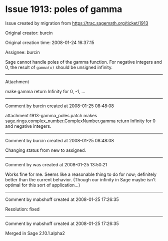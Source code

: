 # Issue 1913: poles of gamma

Issue created by migration from https://trac.sagemath.org/ticket/1913

Original creator: burcin

Original creation time: 2008-01-24 16:37:15

Assignee: burcin

Sage cannot handle poles of the gamma function. For negative integers and 0, the result of `gamma(x)` should be unsigned infinity.


---

Attachment

make gamma return Infinity for 0, -1, ...


---

Comment by burcin created at 2008-01-25 08:48:08

attachment:1913-gamma_poles.patch makes sage.rings.complex_number.ComplexNumber.gamma return Infinity for 0 and negative integers.


---

Comment by burcin created at 2008-01-25 08:48:08

Changing status from new to assigned.


---

Comment by was created at 2008-01-25 13:50:21

Works fine for me.   Seems like a reasonable thing to do for now; definitely better than the current behavior.  (Though our infinity in Sage maybe isn't optimal for this sort of application...)


---

Comment by mabshoff created at 2008-01-25 17:26:35

Resolution: fixed


---

Comment by mabshoff created at 2008-01-25 17:26:35

Merged in Sage 2.10.1.alpha2
